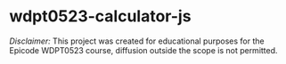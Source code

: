 ﻿# wdpt0523-calculator-js

*Disclaimer:* This project was created for educational purposes for the Epicode WDPT0523 course, diffusion outside the scope is not permitted.